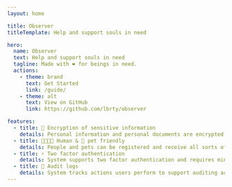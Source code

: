 ```yaml
---
layout: home

title: Observer
titleTemplate: Help and support souls in need

hero:
  name: Observer
  text: Help and support souls in need
  tagline: Made with ❤️ for beings in need.
  actions:
    - theme: brand
      text: Get Started
      link: /guide/
    - theme: alt
      text: View on GitHub
      link: https://github.com/lbrty/observer

features:
  - title: 🔐 Encryption of sensitive information
    details: Personal information and personal documents are encrypted and protected from strangers.
  - title: 👨‍👩‍👧‍👦 Human & 🐶 pet friendly
    details: People and pets can be registered and receive all sorts of support.
  - title: ⚡️ Two factor authentication
    details: System supports two factor authentication and requires minimum password security rules.
  - title: 🧿 Audit logs
    details: System tracks actions users perform to support auditing actions and to capture important changes in records.
---
```

